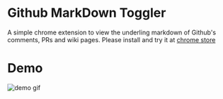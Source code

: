# Github MarkDown Toggler
A simple chrome extension to view the underling markdown of Github's comments, PRs and wiki pages. Please install and try it at [chrome store](https://chrome.google.com/webstore/detail/github-md-toggler/decaignfpjnenlfioghhlfageneijgcp)

# Demo
![demo gif](./doc/GithumMDemo.gif)
